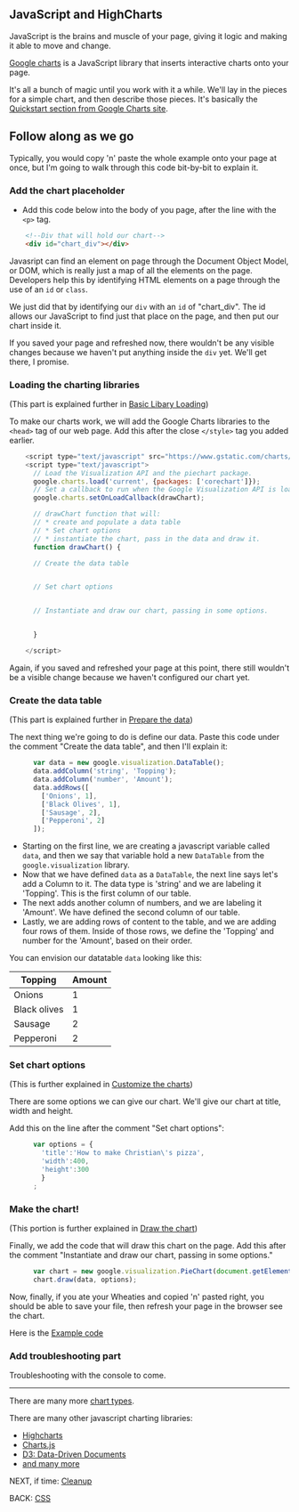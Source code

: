 ## JavaScript and HighCharts

JavaScript is the brains and muscle of your page, giving it logic and making it able to move and change.

[Google charts](https://developers.google.com/chart/interactive/docs/quick_start) is a JavaScript library that inserts interactive charts onto your page.

It's all a bunch of magic until you work with it a while. We'll lay in the pieces for a simple chart, and then describe those pieces. It's basically the [Quickstart section from Google Charts site](https://developers.google.com/chart/interactive/docs/quick_start).

## Follow along as we go

Typically, you would copy 'n' paste the whole example onto your page at once, but I'm going to walk through this code bit-by-bit to explain it.

### Add the chart placeholder

* Add this code below into the body of you page, after the line with the `<p>` tag.

```html
    <!--Div that will hold our chart-->
    <div id="chart_div"></div>
```

Javasript can find an element on page through the Document Object Model, or DOM, which is really just a map of all the elements on the page. Developers help this by identifying HTML elements on a page through the use of an `id` or `class`.

We just did that by identifying our `div` with an `id` of "chart_div". The id allows our JavaScript to find just that place on the page, and then put our chart inside it.

If you saved your page and refreshed now, there wouldn't be any visible changes because we haven't put anything inside the `div` yet. We'll get there, I promise.

### Loading the charting libraries

(This part is explained further in [Basic Libary Loading](https://developers.google.com/chart/interactive/docs/basic_load_libs))

To make our charts work, we will add the Google Charts libraries to the `<head>` tag of our web page. Add this after the close `</style>` tag you added earlier.

<!-- put this after the head after all the styles -->
```javascript
    <script type="text/javascript" src="https://www.gstatic.com/charts/loader.js"></script>
    <script type="text/javascript">
      // Load the Visualization API and the piechart package.
      google.charts.load('current', {packages: ['corechart']});
      // Set a callback to run when the Google Visualization API is loaded.
      google.charts.setOnLoadCallback(drawChart);

      // drawChart function that will:
      // * create and populate a data table
      // * Set chart options
      // * instantiate the chart, pass in the data and draw it.
      function drawChart() {

      // Create the data table


      // Set chart options


      // Instantiate and draw our chart, passing in some options.


      }

    </script>
```

Again, if you saved and refreshed your page at this point, there still wouldn't be a visible change because we haven't configured our chart yet.

### Create the data table

(This part is explained further in [Prepare the data](https://developers.google.com/chart/interactive/docs/basic_preparing_data))

The next thing we're going to do is define our data. Paste this code under the comment "Create the data table", and then I'll explain it:

```javascript
      var data = new google.visualization.DataTable();
      data.addColumn('string', 'Topping');
      data.addColumn('number', 'Amount');
      data.addRows([
        ['Onions', 1],
        ['Black Olives', 1], 
        ['Sausage', 2],
        ['Pepperoni', 2]
      ]);
```

* Starting on the first line, we are creating a javascript variable called `data`, and then we say that variable hold a new `DataTable` from the `google.visualization` library.
* Now that we have defined `data` as a `DataTable`, the next line says let's add a Column to it. The data type is 'string' and we are labeling it 'Topping'. This is the first column of our table.
* The next adds another column of numbers, and we are labeling it 'Amount'. We have defined the second column of our table.
* Lastly, we are adding rows of content to the table, and we are adding four rows of them. Inside of those rows, we define the 'Topping' and number for the 'Amount', based on their order.

You can envision our datatable `data` looking like this:

| Topping      | Amount |
|--------------|--------|
| Onions       | 1      |
| Black olives | 1      |
| Sausage      | 2      |
| Pepperoni    | 2      |

### Set chart options

(This is further explained in [Customize the charts](https://developers.google.com/chart/interactive/docs/basic_customizing_chart))

There are some options we can give our chart. We'll give our chart at title, width and height.

Add this on the line after the comment "Set chart options":

``` javascript
      var options = {
        'title':'How to make Christian\'s pizza',
        'width':400,
        'height':300
        }
      ;
```

### Make the chart!

(This portion is further explained in  [Draw the chart](https://developers.google.com/chart/interactive/docs/basic_draw_chart))

Finally, we add the code that will draw this chart on the page. Add this after the comment "Instantiate and draw our chart, passing in some options."

``` javascript
      var chart = new google.visualization.PieChart(document.getElementById('chart_div'));
      chart.draw(data, options);
```

Now, finally, if you ate your Wheaties and copied 'n' pasted right, you should be able to save your file, then refresh your page in the browser see the chart.

Here is the [Example code](03_mychart.html)

### Add troubleshooting part

Troubleshooting with the console to come.

-------


There are many more [chart types](https://developers.google.com/chart/interactive/docs/gallery).

There are many other javascript charting libraries:

* [Highcharts](http://www.highcharts.com/docs)
* [Charts.js](http://www.chartjs.org/)
* [D3: Data-Driven Documents](http://d3js.org/)
* [and many more](http://www.sitepoint.com/15-best-javascript-charting-libraries/)

NEXT, if time: [Cleanup](04_cleanup.md)

BACK: [CSS](04_css.md)


